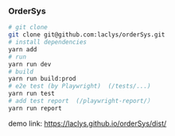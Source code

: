 ### OrderSys

```bash
# git clone
git clone git@github.com:laclys/orderSys.git
# install dependencies
yarn add
# run
yarn run dev
# build
yarn run build:prod
# e2e test (by Playwright)  (/tests/...)
yarn run test 
# add test report  (/playwright-report/）
yarn run report
```


demo link: https://laclys.github.io/orderSys/dist/



